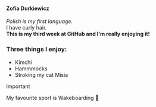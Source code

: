 #### Zofia Durkiewicz 

_Polish is my first language._   
I have curly hair.   
**This is my third week at GitHub and I'm really enjoying it!**   

### Three things I enjoy: 

+ Kimchi
+ Hammmocks
+ Stroking my cat Misia

> [!IMPORTANT]
> My favourite sport is Wakeboarding 🌊

